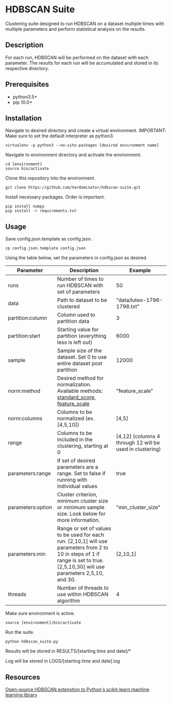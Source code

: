 # HDBSCAN Suite
Clustering suite designed to run HDBSCAN on a dataset multiple times with multiple parameters and perform statistical analysis on the results.

## Description
For each run, HDBSCAN will be performed on the dataset with each parameter. The results for each run will be accumulated and stored in its respective directory.

## Prerequisites
* python3.5+
* pip 10.0+

## Installation
Navigate to desired directory and create a virtual environment.
IMPORTANT: Make sure to set the default interpreter as python3.
```
virtualenv -p python3 --no-site-packages [desired environment name]
```
Navigate to environment directory and activate the environment.
```
cd [environment]
source bin/activate
```
Clone this repository into the environment.
```
git clone https://github.com/Vardominator/hdbscan-suite.git
```
Install necessary packages. Order is important.
```
pip install numpy
pip install -r requirements.txt
```

## Usage
Save config.json.template as config.json.
```
cp config.json.template config.json
```
Using the table below, set the parameters in config.json as desired.

| Parameter | Description | Example |
| --------- | ----------- | --------
| runs | Number of times to run HDBSCAN with set of parameters | 50 |
| data | Path to dataset to be clustered | "data/luteo-1796-1798.txt" |
| partition:column | Column used to partition data | 3 |
| partition:start | Starting value for partition (everything less is left out) | 6000 |
| sample | Sample size of the dataset. Set 0 to use entire dataset post partition | 12000 |
| norm:method | Desired method for normalization. Available methods: [standard_score](https://en.wikipedia.org/wiki/Standard_score), [feature_scale](https://en.wikipedia.org/wiki/Feature_scaling) | "feature_scale" |
| norm:columns | Columns to be normalized (ex. [4,5,10]) | [4,5] |
| range | Columns to be included in the clustering, starting at 0 | [4,12] (columns 4 through 12 will be used in clustering) |
| parameters:range | If set of desired parameters are a range. Set to false if running with individual values | true |
| parameters:option | Cluster criterion, minimum cluster size or minimum sample size. Look below for more information. | "min_cluster_size" |
| parameters:min | Range or set of values to be used for each run. [2,10,1] will use parameters from 2 to 10 in steps of 1 if range is set to true. [2,5,10,30] will use parameters 2,5,10, and 30. | [2,10,1] |
| threads | Number of threads to use within HDBSCAN algorithm | 4 |

Make sure environment is active.
```
source [environment]/bin/activate
```

Run the suite.
```
python hdbscan_suite.py
```

Results will be stored in RESULTS/[starting time and date]/*

Log will be stored in LOGS/[starting time and date].log

## Resources
[Open-source HDBSCAN extenstion to Python's scikit-learn machine learning library](https://github.com/scikit-learn-contrib/hdbscan)
